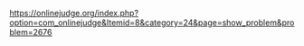 https://onlinejudge.org/index.php?option=com_onlinejudge&Itemid=8&category=24&page=show_problem&problem=2676
